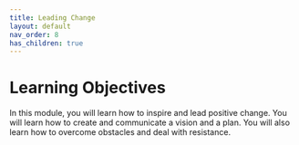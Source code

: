 ```yaml
---
title: Leading Change
layout: default
nav_order: 8
has_children: true
---
```


# Learning Objectives

In this module, you will learn how to inspire and lead positive change. You will learn how to create and communicate a vision and a plan. You will also learn how to overcome obstacles and deal with resistance.

